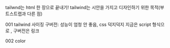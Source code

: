 tailwnd는 html 한 장으로 끝내기! 
tailwind는 시안을 가지고 디자인하기 위한 목적(부트스트랩과 다른 점)

001
tailwind 사이징 구버전: 성능이 엄청 안 좋음, css 덕지덕지 
지금은 script 형식으로 , 구버전은 링크 

002 color
